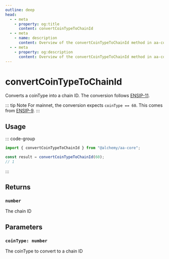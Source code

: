 ```yaml
---
outline: deep
head:
  - - meta
    - property: og:title
      content: convertCoinTypeToChainId
  - - meta
    - name: description
      content: Overview of the convertCoinTypeToChainId method in aa-core utils
  - - meta
    - property: og:description
      content: Overview of the convertCoinTypeToChainId method in aa-core utils
---
```


# convertCoinTypeToChainId

Converts a coinType into a chain ID. The conversion follows [ENSIP-11](https://docs.ens.domains/ens-improvement-proposals/ensip-11-evmchain-address-resolution).

::: tip Note
For mainnet, the conversion expects `coinType == 60`. This comes from [ENSIP-9](https://docs.ens.domains/ens-improvement-proposals/ensip-9-multichain-address-resolution).
:::

## Usage

::: code-group

```ts [example.ts]
import { convertCoinTypeToChainId } from "@alchemy/aa-core";

const result = convertCoinTypeToChainId(60);
// 1
```

:::

## Returns

### `number`

The chain ID

## Parameters

### `coinType: number`

The coinType to convert to a chain ID

